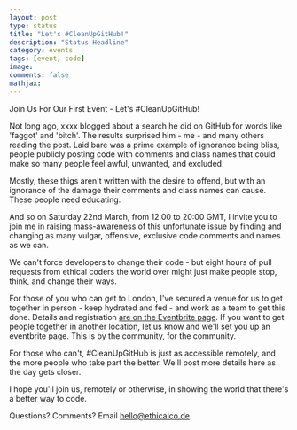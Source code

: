 ```yaml
---
layout: post
type: status
title: "Let's #CleanUpGitHub!"
description: "Status Headline"
category: events
tags: [event, code]
image: 
comments: false
mathjax: 
---
```

Join Us For Our First Event - Let's #CleanUpGitHub!

Not long ago, xxxx blogged about a search he did on GitHub for words like 'faggot' and 'bitch'. The results surprised him - me - and many others reading the post. Laid bare was a prime example of ignorance being bliss, people publicly posting code with comments and class names that could make so many people feel awful, unwanted, and excluded.

Mostly, these thigs aren't written with the desire to offend, but with an ignorance of the damage their comments and class names can cause. These people need educating.

And so on Saturday 22nd March, from 12:00 to 20:00 GMT, I invite you to join me in raising mass-awareness of this unfortunate issue by finding and changing as many vulgar, offensive, exclusive code comments and names as we can.

We can't force developers to change their code - but eight hours of pull requests from ethical coders the world over might just make people stop, think, and change their ways.

For those of you who can get to London, I've secured a venue for us to get together in person - keep hydrated and fed - and work as a team to get this done. Details and registration [are on the Eventbrite page](http://). If you want to get people together in another location, let us know and we'll set you up an eventbrite page. This is by the community, for the community.

For those who can't, #CleanUpGitHub is just as accessible remotely, and the more people who take part the better. We'll post more details here as the day gets closer.

I hope you'll join us, remotely or otherwise, in showing the world that there's a better way to code.


Questions? Comments? Email [hello@ethicalco.de](mailto:hello@ethicalco.de). 
